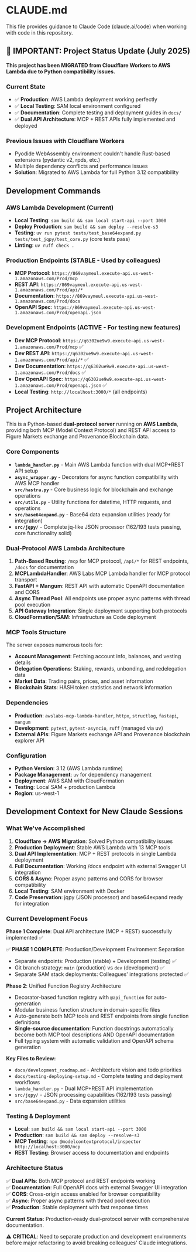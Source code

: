 # CLAUDE.md

This file provides guidance to Claude Code (claude.ai/code) when working with code in this repository.

## 🚨 IMPORTANT: Project Status Update (July 2025)

**This project has been MIGRATED from Cloudflare Workers to AWS Lambda due to Python compatibility issues.**

### Current State
- ✅ **Production**: AWS Lambda deployment working perfectly
- ✅ **Local Testing**: SAM local environment configured
- ✅ **Documentation**: Complete testing and deployment guides in `docs/`
- ✅ **Dual API Architecture**: MCP + REST APIs fully implemented and deployed

### Previous Issues with Cloudflare Workers
- Pyodide WebAssembly environment couldn't handle Rust-based extensions (pydantic v2, rpds, etc.)
- Multiple dependency conflicts and performance issues
- **Solution**: Migrated to AWS Lambda for full Python 3.12 compatibility

## Development Commands

### AWS Lambda Development (Current)
- **Local Testing**: `sam build && sam local start-api --port 3000`
- **Deploy Production**: `sam build && sam deploy --resolve-s3`
- **Testing**: `uv run pytest tests/test_base64expand.py tests/test_jqpy/test_core.py` (core tests pass)
- **Linting**: `uv ruff check .`

### Production Endpoints (STABLE - Used by colleagues)
- **MCP Protocol**: `https://869vaymeul.execute-api.us-west-1.amazonaws.com/Prod/mcp`
- **REST API**: `https://869vaymeul.execute-api.us-west-1.amazonaws.com/Prod/api/*`
- **Documentation**: `https://869vaymeul.execute-api.us-west-1.amazonaws.com/Prod/docs`
- **OpenAPI Spec**: `https://869vaymeul.execute-api.us-west-1.amazonaws.com/Prod/openapi.json`

### Development Endpoints (ACTIVE - For testing new features)
- **Dev MCP Protocol**: `https://q6302ue9w9.execute-api.us-west-1.amazonaws.com/Prod/mcp` ✅
- **Dev REST API**: `https://q6302ue9w9.execute-api.us-west-1.amazonaws.com/Prod/api/*` ✅
- **Dev Documentation**: `https://q6302ue9w9.execute-api.us-west-1.amazonaws.com/Prod/docs` ✅
- **Dev OpenAPI Spec**: `https://q6302ue9w9.execute-api.us-west-1.amazonaws.com/Prod/openapi.json` ✅
- **Local Testing**: `http://localhost:3000/*` (all endpoints)

## Project Architecture

This is a Python-based **dual-protocol server** running on **AWS Lambda**, providing both MCP (Model Context Protocol) and REST API access to Figure Markets exchange and Provenance Blockchain data.

### Core Components

- **`lambda_handler.py`** - Main AWS Lambda function with dual MCP+REST API setup
- **`async_wrapper.py`** - Decorators for async function compatibility with AWS MCP handler
- **`src/hastra.py`** - Core business logic for blockchain and exchange operations
- **`src/utils.py`** - Utility functions for datetime, HTTP requests, and operations
- **`src/base64expand.py`** - Base64 data expansion utilities (ready for integration)
- **`src/jqpy/`** - Complete jq-like JSON processor (162/193 tests passing, core functionality solid)

### Dual-Protocol AWS Lambda Architecture

1. **Path-Based Routing**: `/mcp` for MCP protocol, `/api/*` for REST endpoints, `/docs` for documentation
2. **MCPLambdaHandler**: AWS Labs MCP Lambda handler for MCP protocol transport  
3. **FastAPI + Mangum**: REST API with automatic OpenAPI documentation and CORS
4. **Async Thread Pool**: All endpoints use proper async patterns with thread pool execution
5. **API Gateway Integration**: Single deployment supporting both protocols
6. **CloudFormation/SAM**: Infrastructure as Code deployment

### MCP Tools Structure

The server exposes numerous tools for:
- **Account Management**: Fetching account info, balances, and vesting details
- **Delegation Operations**: Staking, rewards, unbonding, and redelegation data
- **Market Data**: Trading pairs, prices, and asset information
- **Blockchain Stats**: HASH token statistics and network information

### Dependencies

- **Production**: `awslabs-mcp-lambda-handler`, `httpx`, `structlog`, `fastapi`, `mangum`
- **Development**: `pytest`, `pytest-asyncio`, `ruff` (managed via uv)
- **External APIs**: Figure Markets exchange API and Provenance blockchain explorer API

### Configuration

- **Python Version**: 3.12 (AWS Lambda runtime)
- **Package Management**: `uv` for dependency management
- **Deployment**: AWS SAM with CloudFormation
- **Testing**: Local SAM + production Lambda
- **Region**: us-west-1

## Development Context for New Claude Sessions

### What We've Accomplished
1. **Cloudflare → AWS Migration**: Solved Python compatibility issues
2. **Production Deployment**: Stable AWS Lambda with 13 MCP tools
3. **Dual API Implementation**: MCP + REST protocols in single Lambda deployment
4. **Full Documentation**: Working /docs endpoint with external Swagger UI integration
5. **CORS & Async**: Proper async patterns and CORS for browser compatibility
6. **Local Testing**: SAM environment with Docker
7. **Code Preservation**: jqpy (JSON processor) and base64expand ready for integration

### Current Development Focus
**Phase 1 Complete**: Dual API architecture (MCP + REST) successfully implemented ✅

✅ **PHASE 1 COMPLETE**: Production/Development Environment Separation  
- Separate endpoints: Production (stable) + Development (testing) ✅
- Git branch strategy: `main` (production) vs `dev` (development) ✅  
- Separate SAM stack deployments: Colleagues' integrations protected ✅

**Phase 2**: Unified Function Registry Architecture
- Decorator-based function registry with `@api_function` for auto-generation
- Modular business function structure in domain-specific files
- Auto-generate both MCP tools and REST endpoints from single function definitions
- **Single-source documentation**: Function docstrings automatically become both MCP tool descriptions AND OpenAPI documentation
- Full typing system with automatic validation and OpenAPI schema generation

**Key Files to Review:**
- `docs/development_roadmap.md` - Architecture vision and todo priorities  
- `docs/testing-deploying-setup.md` - Complete testing and deployment workflows
- `lambda_handler.py` - Dual MCP+REST API implementation
- `src/jqpy/` - JSON processing capabilities (162/193 tests passing)
- `src/base64expand.py` - Data expansion utilities

### Testing & Deployment
- **Local**: `sam build && sam local start-api --port 3000`
- **Production**: `sam build && sam deploy --resolve-s3`
- **MCP Testing**: `npx @modelcontextprotocol/inspector http://localhost:3000/mcp`
- **REST Testing**: Browser access to documentation and endpoints

### Architecture Status
✅ **Dual APIs**: Both MCP protocol and REST endpoints working  
✅ **Documentation**: Full OpenAPI docs with external Swagger UI integration  
✅ **CORS**: Cross-origin access enabled for browser compatibility  
✅ **Async**: Proper async patterns with thread pool execution  
✅ **Production**: Stable deployment with fast response times

**Current Status**: Production-ready dual-protocol server with comprehensive documentation.

⚠️ **CRITICAL**: Need to separate production and development environments before major refactoring to avoid breaking colleagues' Claude integrations.